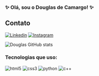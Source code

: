 ### ✨ Olá, sou o Douglas de Camargo! ✨
## Contato
[![Linkedin](https://img.shields.io/badge/LinkedIn-0077B5?style=for-the-badge&logo=linkedin&logoColor=white)](https://www.linkedin.com/in/douglas-de-camargo-teixeira-84b45b1a5)
[![Instagram](https://img.shields.io/badge/Instagram-E4405F?style=for-the-badge&logo=instagram&logoColor=white)](https://www.instagram.com/douglas_cmtx/)

![Douglas GitHub stats](https://github-readme-stats.vercel.app/api?username=DouglasdeCamargo&show_icons=true&theme=dracula)

### Tecnologias que uso:

<div>
    <img align="center" alt="html5" src="https://img.shields.io/badge/HTML5-E34F26.svg?style=for-the-badge&logo=HTML5&logoColor=white">
    
<img align="center" alt="css3" src="https://img.shields.io/badge/CSS3-1572B6.svg?style=for-the-badge&logo=CSS3&logoColor=white">
    
<img align="center" alt="python" src="https://img.shields.io/badge/Python-3776AB.svg?style=for-the-badge&logo=Python&logoColor=white">

<img align="center" alt="c++" src="https://img.shields.io/badge/C%2B%2B-00599C?style=for-the-badge&logo=c%2B%2B&logoColor=white">
</div>
